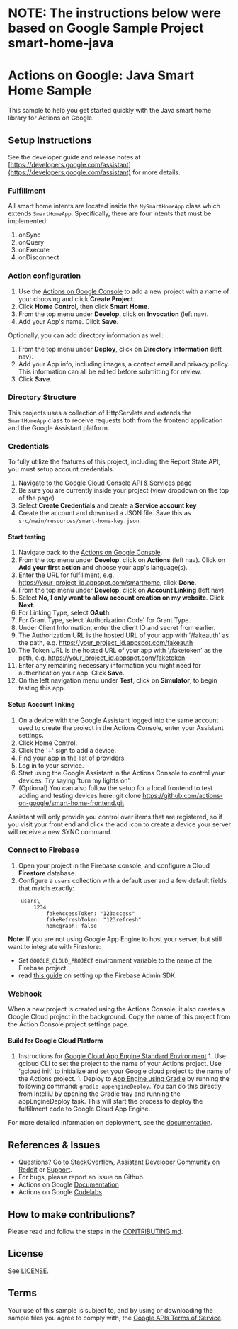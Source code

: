 # NOTE: The instructions below were based on Google Sample Project smart-home-java

# Actions on Google: Java Smart Home Sample

This sample to help you get started quickly with the Java smart home library for Actions on Google.

## Setup Instructions

See the developer guide and release notes at [https://developers.google.com/assistant](https://developers.google.com/assistant) for more details.

### Fulfillment
All smart home intents are located inside the `MySmartHomeApp` class which extends `SmartHomeApp`.
Specifically, there are four intents that must be implemented:

1. onSync
1. onQuery
1. onExecute
1. onDisconnect

### Action configuration

1. Use the [Actions on Google Console](https://console.actions.google.com) to add a new project with a name of your choosing and click **Create Project**.
1. Click **Home Control**, then click **Smart Home**.
1. From the top menu under **Develop**, click on **Invocation** (left nav).
1. Add your App's name. Click **Save**.

Optionally, you can add directory information as well:
1. From the top menu under **Deploy**, click on **Directory Information** (left nav).
1. Add your App info, including images, a contact email and privacy policy. This information can all be edited before submitting for review.
1. Click **Save**.

### Directory Structure
This projects uses a collection of HttpServlets and extends the `SmartHomeApp` class to receive
requests both from the frontend application and the Google Assistant platform.

### Credentials
To fully utilize the features of this project, including the Report State API, you must setup
account credentials.
1. Navigate to the [Google Cloud Console API & Services page](https://console.cloud.google.com/apis/credentials)
2. Be sure you are currently inside your project (view dropdown on the top of the page)
1. Select **Create Credentials** and create a **Service account key**
1. Create the account and download a JSON file.
   Save this as `src/main/resources/smart-home-key.json`.


#### Start testing

1. Navigate back to the [Actions on Google Console](https://console.actions.google.com).
1. From the top menu under **Develop**, click on **Actions** (left nav). Click on **Add your first action** and choose your app's language(s).
1. Enter the URL for fulfillment, e.g. https://your_project_id.appspot.com/smarthome, click **Done**.
1. From the top menu under **Develop**, click on **Account Linking** (left nav).
1. Select **No, I only want to allow account creation on my website**. Click **Next**.
1. For Linking Type, select **OAuth**.
1. For Grant Type, select 'Authorization Code' for Grant Type.
1. Under Client Information, enter the client ID and secret from earlier.
1. The Authorization URL is the hosted URL of your app with '/fakeauth' as the
path, e.g. https://your_project_id.appspot.com/fakeauth
1. The Token URL is the hosted URL of your app with '/faketoken' as the path,
e.g. https://your_project_id.appspot.com/faketoken
1. Enter any remaining necessary information you might need for
authentication your app. Click **Save**.
1. On the left navigation menu under **Test**, click on **Simulator**, to begin testing this app.

#### Setup Account linking

1. On a device with the Google Assistant logged into the same account used
to create the project in the Actions Console, enter your Assistant settings.
1. Click Home Control.
1. Click the '+' sign to add a device.
1. Find your app in the list of providers.
1. Log in to your service.
1. Start using the Google Assistant in the Actions Console to control your devices. Try saying 'turn
 my lights on'.
1. (Optional) You can also follow the setup for a local frontend to test adding and testing devices
 here: git clone https://github.com/actions-on-google/smart-home-frontend.git

Assistant will only provide you control over items that are registered, so if you visit your front
end and click the add icon to create a device your server will receive a
new SYNC command.

### Connect to Firebase

1. Open your project in the Firebase console, and configure a Cloud **Firestore** database.
1. Configure a `users` collection with a default user and a few default fields that match exactly:

```
    users\
        1234
            fakeAccessToken: "123access"
            fakeRefreshToken: "123refresh"
            homegraph: false
```

**Note**: If you are not using Google App Engine to host your server, but still want to
integrate with Firestore:
- Set `GOOGLE_CLOUD_PROJECT` environment variable to the name of the Firebase project.
- read [this guide](https://firebase.google.com/docs/admin/setup) on setting up the Firebase Admin SDK.

### Webhook

When a new project is created using the Actions Console, it also creates a Google Cloud project in the background.
Copy the name of this project from the Action Console project settings page.

#### Build for Google Cloud Platform

   1. Instructions for [Google Cloud App Engine Standard Environment](https://cloud.google.com/appengine/docs/standard/java/)
    1. Use gcloud CLI to set the project to the name of your Actions project. Use 'gcloud init' to initialize and set your Google cloud project to the name of the Actions project.
    1. Deploy to [App Engine using Gradle](https://cloud.google.com/appengine/docs/flexible/java/using-gradle) by running the following command: `gradle appengineDeploy`. You can do this directly from
    IntelliJ by opening the Gradle tray and running the appEngineDeploy task. This will start the process to deploy the fulfillment code to Google Cloud App Engine.


For more detailed information on deployment, see the [documentation](https://developers.google.com/assistant/actions/dialogflow/deploy-fulfillment).

## References & Issues
+ Questions? Go to [StackOverflow](https://stackoverflow.com/questions/tagged/actions-on-google), [Assistant Developer Community on Reddit](https://www.reddit.com/r/GoogleAssistantDev/) or [Support](https://developers.google.com/assistant/support).
+ For bugs, please report an issue on Github.
+ Actions on Google [Documentation](https://developers.google.com/assistant)
+ Actions on Google [Codelabs](https://codelabs.developers.google.com/?cat=Assistant).

## How to make contributions?
Please read and follow the steps in the [CONTRIBUTING.md](CONTRIBUTING.md).

## License
See [LICENSE](LICENSE).

## Terms
Your use of this sample is subject to, and by using or downloading the sample files you agree to comply with, the [Google APIs Terms of Service](https://developers.google.com/terms/).
